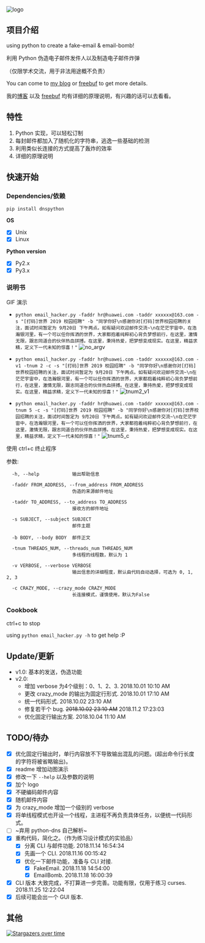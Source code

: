 ![logo](https://raw.githubusercontent.com/Macr0phag3/email_hack/master/pics/Logo.png)

## 项目介绍
using python to create a fake-email & email-bomb!

利用 Python 伪造电子邮件发件人以及制造电子邮件炸弹

（仅限学术交流，用于非法用途概不负责）

You can come to [my blog](https://www.tr0y.wang/2018/09/26/email-hacker/) or [freebuf](http://www.freebuf.com/sectool/184555.html) to get more details.

我的[博客](https://www.tr0y.wang/2018/09/26/email-hacker/) 以及 [freebuf](http://www.freebuf.com/sectool/184555.html) 均有详细的原理说明，有兴趣的话可以去看看。

## 特性
1. Python 实现，可以轻松订制
2. 每封邮件都加入了随机化的字符串，逃逸一些基础的检测
3. 利用类似长连接的方式提高了轰炸的效率
4. 详细的原理说明

## 快速开始
### Dependencies/依赖
`pip install dnspython`

**OS**
- [x] Unix
- [x] Linux

**Python version**
- [x] Py2.x
- [x] Py3.x

### 说明书
GIF 演示

- `python email_hacker.py -faddr hr@huawei.com -taddr xxxxxx@163.com -s "[打码]世界 2019 校园招聘" -b "同学你好\n感谢你对[打码]世界校园招聘的关注，面试时间暂定为 9月20日 下午两点。如有疑问欢迎邮件交流~\n在茫茫宇宙中，在浩瀚银河里，有一个可以任你挥洒的世界，大家都抱着纯粹初心背负梦想前行，在这里，激情无限，跟志同道合的伙伴热血拼搏。在这里，秉持热爱，把梦想变成现实。在这里，精益求精，定义下一代未知的惊喜！"`
![no_argv](https://raw.githubusercontent.com/Macr0phag3/email_hack/master/pics/no_argv.png)

- `python email_hacker.py -faddr hr@huawei.com -taddr xxxxxx@163.com -v1 -tnum 2 -c -s "[打码]世界 2019 校园招聘" -b "同学你好\n感谢你对[打码]世界校园招聘的关注，面试时间暂定为 9月20日 下午两点。如有疑问欢迎邮件交流~\n在茫茫宇宙中，在浩瀚银河里，有一个可以任你挥洒的世界，大家都抱着纯粹初心背负梦想前行，在这里，激情无限，跟志同道合的伙伴热血拼搏。在这里，秉持热爱，把梦想变成现实。在这里，精益求精，定义下一代未知的惊喜！"`
![tnum2_v1](https://raw.githubusercontent.com/Macr0phag3/email_hack/master/pics/tnum2_v1.gif)

- `python email_hacker.py -faddr hr@huawei.com -taddr xxxxxx@163.com -tnum 5 -c -s "[打码]世界 2019 校园招聘" -b "同学你好\n感谢你对[打码]世界校园招聘的关注，面试时间暂定为 9月20日 下午两点。如有疑问欢迎邮件交流~\n在茫茫宇宙中，在浩瀚银河里，有一个可以任你挥洒的世界，大家都抱着纯粹初心背负梦想前行，在这里，激情无限，跟志同道合的伙伴热血拼搏。在这里，秉持热爱，把梦想变成现实。在这里，精益求精，定义下一代未知的惊喜！"`
![tnum5_c](https://raw.githubusercontent.com/Macr0phag3/email_hack/master/pics/tnum5_c.gif)

使用 ctrl+c 终止程序

参数:

```
  -h, --help            输出帮助信息

  -faddr FROM_ADDRESS, --from_address FROM_ADDRESS
                        伪造的来源邮件地址

  -taddr TO_ADDRESS, --to_address TO_ADDRESS
                        接收方的邮件地址

  -s SUBJECT, --subject SUBJECT
                        邮件主题

  -b BODY, --body BODY  邮件正文

  -tnum THREADS_NUM, --threads_num THREADS_NUM
                        多线程的线程数，默认为 1

  -v VERBOSE, --verbose VERBOSE
                        输出信息的详细程度，默认由代码自动选择，可选为 0, 1, 2, 3

  -c CRAZY_MODE, --crazy_mode CRAZY_MODE
                        长连接模式，谨慎使用，默认为False
```

### Cookbook
ctrl+c to stop

using `python email_hacker.py -h` to get help
:P

## Update/更新
- v1.0: 基本的发送，伪造功能
- v2.0:
  - 增加 verbose 为4个级别：0、1、2、3. 2018.10.01 10:10 AM
  - 更改 crazy_mode 的输出为固定行形式. 2018.10.01 17:10 AM
  - 统一代码形式. 2018.10.02 23:10 AM
  - 修复若干个 bug. ~~2018.10.02 23:10 AM~~ 2018.11.2 17:23:03
  - 优化固定行输出方案. 2018.10.04 11:10 AM

## TODO/待办
- [x] 优化固定行输出时，单行内容放不下导致输出混乱的问题。(超出命令行长度的字符将被省略输出)。
- [x] readme 增加动图演示
- [x] 修改一下 `--help` 以及参数的说明
- [x] 加个 logo
- [x] 不硬编码邮件内容
- [x] 随机邮件内容
- [x] 为 crazy_mode 增加一个级别的 verbose
- [x] 将单线程模式也开设一个线程，主进程不再负责具体任务，以便统一代码形式。
- [ ] ~弃用 python-dns 自己解析~
- [x] 重构代码，简化之。（作为练习设计模式的实验品）
  - [x] 分离 CLI 与邮件功能. 2018.11.14 16:54:34
  - [x] 先画一个 CLI. 2018.11.16 00:15:42
  - [x] 优化一下邮件功能，准备与 CLI 对接.
    - [x] FakeEmail. 2018.11.18 14:54:00
    - [x] EmailBomb. 2018.11.18 16:00:39
- [x] CLI 版本 大致完成，不打算进一步完善。功能有限，仅用于练习 curses. 2018.11.25 12:22:04
- [x] 后续可能会出一个 GUI 版本.

## 其他
[![Stargazers over time](https://starchart.cc/Macr0phag3/email_hack.svg)](https://starchart.cc/Macr0phag3/email_hack)
